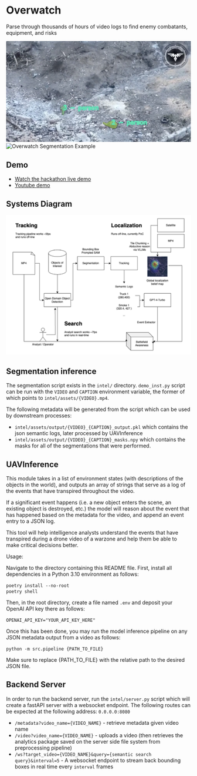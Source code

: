 # Overwatch
Parse through thousands of hours of video logs to find enemy combatants, equipment, and risks

![Overwatch Segmentation Example](media/segmented1.png)
![Overwatch Segmentation Example](media/segmented2.png)




## Demo
 - [Watch the hackathon live demo](https://twitter.com/AlexReibman/status/1787643784366616773)
 - [Youtube demo](https://youtu.be/S2ik-Iu8BwY)

## Systems Diagram

![Overwatch Systems Diagram](media/overwatch_systems_diagram.png)

## Segmentation inference

The segmentation script exists in the `intel/` directory. `demo_inst.py` script can be run with the `VIDEO` and `CAPTION` environment variable, the former of which points to
`intel/assets/{VIDEO}.mp4`.

The following metadata will be generated from the script which can be used by downstream processes:
 - `intel/assets/output/{VIDEO}_{CAPTION}_output.pkl` which contains the json semantic logs, later processed by UAVInference
 - `intel/assets/output/{VIDEO}_{CAPTION}_masks.npy` which contains the masks for all of the segmentations that were performed.

## UAVInference

This module takes in a list of environment states (with descriptions of the objects in the world), and outputs an array of strings that serve as a log of the events that have transpired throughout the video.

If a significant event happens (i.e. a new object enters the scene, an existing object is destroyed, etc.) the model will reason about the event that has happened based on the metadata for the video, and append an event entry to a JSON log.

This tool will help intelligence analysts understand the events that have transpired during a drone video of a warzone and help them be able to make critical decisions better.

Usage:

Navigate to the directory containing this README file. First, install all dependencies in a Python 3.10 environment as follows:

```
poetry install --no-root
poetry shell
```

Then, in the root directory, create a file named `.env` and deposit your OpenAI API key there as follows:

```
OPENAI_API_KEY="YOUR_API_KEY_HERE"
```

Once this has been done, you may run the model inference pipeline on any JSON metadata output from a video as follows:

```
python -m src.pipeline {PATH_TO_FILE}
```

Make sure to replace {PATH_TO_FILE} with the relative path to the desired JSON file.

## Backend Server

In order to run the backend server, run the `intel/server.py` script which will create a fastAPI server with a websocket endpoint. The following routes can be expected at the following address: `0.0.0.0:8080`

 - `/metadata?video_name={VIDEO_NAME}` - retrieve metadata given video name
 - `/video?video_name={VIDEO_NAME}` - uploads a video (then retrieves the analytics package saved on the server side file system from preprocessing pipeline)
 - `/ws?target_video={VIDEO_NAME}&query={semantic search query}&interval=5` - A websocket endpoint to stream back bounding boxes in real time every `interval` frames
